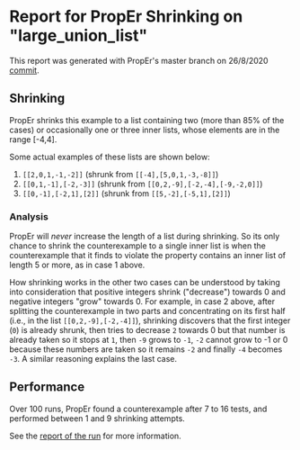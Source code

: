 # Report for PropEr Shrinking on "large_union_list"

This report was generated with PropEr's master branch on 26/8/2020
[commit](https://github.com/proper-testing/proper/commit/8bed46993a3bd908ba9631ee8699071a2c0f0aa0).

## Shrinking

PropEr shrinks this example to a list containing two (more than 85% of the cases) or occasionally one or three inner lists, whose elements are in the range [-4,4].

Some actual examples of these lists are shown below:
1. ``[[2,0,1,-1,-2]]`` (shrunk from ``[[-4],[5,0,1,-3,-8]]``)
2. ``[[0,1,-1],[-2,-3]]`` (shrunk from ``[[0,2,-9],[-2,-4],[-9,-2,0]]``)
3. ``[[0,-1],[-2,1],[2]]`` (shrunk from ``[[5,-2],[-5,1],[2]]``)

### Analysis

PropEr will _never_ increase the length of a list during shrinking.
So its only chance to shrink the counterexample to a single inner list is when the counterexample that it finds to violate the property contains an inner list of length 5 or more, as in case 1 above.

How shrinking works in the other two cases can be understood by taking into consideration that positive integers shrink ("decrease") towards 0 and negative integers "grow" towards 0.
For example, in case 2 above, after splitting the counterexample in two parts and concentrating on its first half (i.e., in the list ``[[0,2,-9],[-2,-4]]``), shrinking discovers that the first integer (``0``) is already shrunk, then tries to decrease ``2`` towards 0 but that number is already taken so it stops at ``1``, then ``-9`` grows to ``-1``, ``-2`` cannot grow to -1 or 0 because these numbers are taken so it remains ``-2`` and finally ``-4`` becomes ``-3``.
A similar reasoning explains the last case.

## Performance

Over 100 runs, PropEr found a counterexample after 7 to 16 tests,
and performed between 1 and 9 shrinking attempts.

See the [report of the run](large_union_list.report) for more information.
